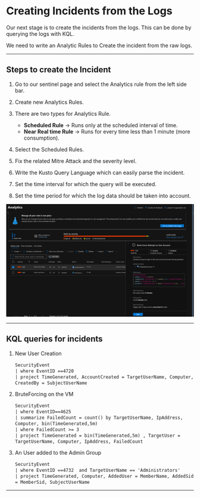 # Creating Incidents from the Logs

Our next stage is to create the incidents from the logs. This can be done by querying the logs with KQL.

We need to write an Analytic Rules to Create the incident from the raw logs.

---

## Steps to create the Incident

1. Go to our sentinel page and select the Analytics rule from the left side bar.
2. Create new Analytics Rules.
3. There are two types for Analytics Rule.

   - **Scheduled Rule** -> Runs only at the scheduled interval of time.
   - **Near Real time Rule** -> Runs for every time less than 1 minute (more consumption).

4. Select the Scheduled Rules.
5. Fix the related Mitre Attack and the severity level.
6. Write the Kusto Query Language which can easily parse the incident.
7. Set the time interval for which the query will be executed.
8. Set the time period for which the log data should be taken into account.

![Example_Incident](/images/brute_force_analytics_rule2.png)

---

## KQL queries for incidents

1. New User Creation

   ```KQL
   SecurityEvent
   | where EventID ==4720
   | project TimeGenerated, AccountCreated = TargetUserName, Computer, CreatedBy = SubjectUserName
   ```

2. BruteForcing on the VM

   ```KQL
   SecurityEvent
   | where EventID==4625
   | summarize FailedCount = count() by TargetUserName, IpAddress, Computer, bin(TimeGenerated,5m)
   | where FailedCount >= 3
   | project TimeGenerated = bin(TimeGenerated,5m) , TargetUser = TargetUserName, Computer, IpAddress, FailedCount
   ```

3. An User added to the Admin Group

   ```KQL
   SecurityEvent
   | where EventID ==4732  and TargetUserName == 'Administrators'
   | project TimeGenerated, Computer, AddedUser = MemberName, AddedSid = MemberSid, SubjectUserName
   ```

---

